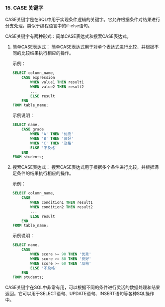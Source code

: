 ### 15. CASE 关键字
CASE关键字是在SQL中用于实现条件逻辑的关键字。它允许根据条件对结果进行分支处理，类似于编程语言中的if-else语句。

CASE关键字有两种形式：简单CASE表达式和搜索CASE表达式。

1. 简单CASE表达式：
   简单CASE表达式用于对单个表达式进行比较，并根据不同的比较结果执行相应的操作。

   示例：
   ```sql
   SELECT column_name,
       CASE expression
           WHEN value1 THEN result1
           WHEN value2 THEN result2
           ...
           ELSE result
       END
   FROM table_name;
   ```

   示例说明：
   ```sql
   SELECT name,
       CASE grade
           WHEN 'A' THEN '优秀'
           WHEN 'B' THEN '良好'
           WHEN 'C' THEN '及格'
           ELSE '不及格'
       END
   FROM students;
   ```

2. 搜索CASE表达式：
   搜索CASE表达式用于根据多个条件进行比较，并根据满足条件的结果执行相应的操作。

   示例：
   ```sql
   SELECT column_name,
       CASE
           WHEN condition1 THEN result1
           WHEN condition2 THEN result2
           ...
           ELSE result
       END
   FROM table_name;
   ```

   示例说明：
   ```SQL
   SELECT name,
       CASE
           WHEN score >= 90 THEN '优秀'
           WHEN score >= 80 THEN '良好'
           WHEN score >= 60 THEN '及格'
           ELSE '不及格'
       END
   FROM students;
   ```

CASE关键字在SQL中非常有用，可以根据不同的条件进行灵活的数据处理和结果返回。它可以用于SELECT语句、UPDATE语句、INSERT语句等各种SQL操作中。